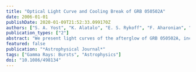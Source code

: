 ```yaml
---
title: "Optical Light Curve and Cooling Break of GRB 050502A"
date: 2006-01-01
publishDate: 2020-01-09T21:52:33.099170Z
authors: ["S. A. Yost", "K. Alatalo", "E. S. Rykoff", "F. Aharonian", "C. W. Akerlof", "M. C. B. Ashley", "C. H. Blake", "J. S. Bloom", "M. Boettcher", "E. E. Falco", "E. Gö̌güs", "T. Güver", "J. P. Halpern", "D. Horns", "M. Joshi", "Ü. Kızıloǧlu", "T. A. McKay", "N. Mirabal", "M. Özel", "A. Phillips", "R. M. Quimby", "W. Rujopakarn", "B. E. Schaefer", "J. C. Shields", "M. Skrutskie", "D. A. Smith", "D. L. Starr", "H. F. Swan", "A. Szentgyorgyi", "W. T. Vestrand", "J. C. Wheeler", "J. Wren"]
publication_types: ["2"]
abstract: "We present light curves of the afterglow of GRB 050502A, including very early data at t-t$_GRB$&lt;60 s. The light curve is composed of unfiltered ROTSE-IIIb optical observations from 44 s to 6 hr postburst, R-band MDM observations from 1.6 to 8.4 hr postburst, and PAIRITEL JHK$_s$ observations from 0.6 to 2.6 hr postburst. The optical light curve is fit by a broken power law, where t$^α$ steepens from α=-1.13+/-0.02 to -1.44+/-0.02 at åisebox-0.5ex 5700 s. This steepening is consistent with the evolution expected for the passage of the cooling frequency ν$_c$ through the optical band. Even in our earliest observation at 44 s postburst, there is no evidence that the optical flux is brighter than a backward extrapolation of the later power law would suggest. The observed decay indices and spectral index are consistent with either an ISM or a wind fireball model, but slightly favor the ISM interpretation. The expected spectral index in the ISM interpretation is consistent within 1 σ with the observed spectral index β=-0.8+/-0.1 the wind interpretation would imply a spectral index slightly (i̊sebox-0.5ex 2 σ) shallower than observed. A small amount of dust extinction at the source redshift could steepen an intrinsic spectrum sufficiently to account for the observed value of β. In this picture, the early optical decay, with the peak at or below 4.7×10$^14$ Hz at 44 s, requires very small electron and magnetic energy partitions from the fireball."
featured: false
publication: "*Astrophysical Journal*"
tags: ["Gamma Rays: Bursts", "Astrophysics"]
doi: "10.1086/498134"
---
```


